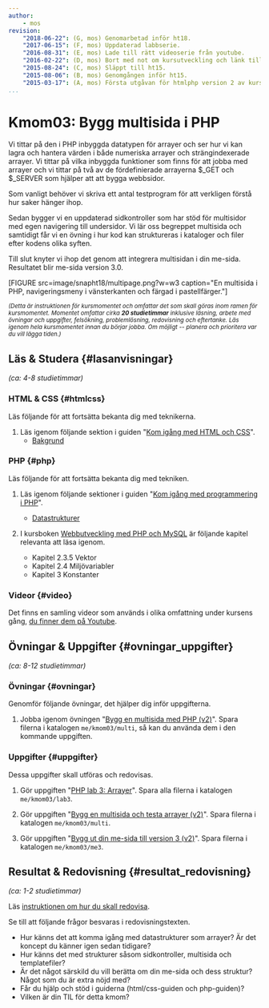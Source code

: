 ```yaml
---
author:
    - mos
revision:
    "2018-06-22": (G, mos) Genomarbetad inför ht18.
    "2017-06-15": (F, mos) Uppdaterad labbserie.
    "2016-08-31": (E, mos) Lade till rätt videoserie från youtube.
    "2016-02-22": (D, mos) Bort med not om kursutveckling och länk till version 1.
    "2015-08-24": (C, mos) Släppt till ht15.
    "2015-08-06": (B, mos) Genomgången inför ht15.
    "2015-03-17": (A, mos) Första utgåvan för htmlphp version 2 av kursen.
...
```

Kmom03: Bygg multisida i PHP
==================================

Vi tittar på den i PHP inbyggda datatypen för arrayer och ser hur vi kan lagra och hantera värden i både numeriska arrayer och strängindexerade arrayer. Vi tittar på vilka inbyggda funktioner som finns för att jobba med arrayer och vi tittar på två av de fördefinierade arrayerna $\_GET och $\_SERVER som hjälper att att bygga webbsidor.

Som vanligt behöver vi skriva ett antal testprogram för att verkligen förstå hur saker hänger ihop.

Sedan bygger vi en uppdaterad sidkontroller som har stöd för multisidor med egen navigering till undersidor. Vi lär oss begreppet multisida och samtidigt får vi en övning i hur kod kan struktureras i kataloger och filer efter kodens olika syften.

Till slut knyter vi ihop det genom att integrera multisidan i din me-sida. Resultatet blir me-sida version 3.0.

<!--more-->

[FIGURE src=image/snapht18/multipage.png?w=w3 caption="En multisida i PHP, navigeringsmeny i vänsterkanten och färgad i pastellfärger."]


<small><i>(Detta är instruktionen för kursmomentet och omfattar det som skall göras inom ramen för kursmomentet. Momentet omfattar cirka **20 studietimmar** inklusive läsning, arbete med övningar och uppgifter, felsökning, problemlösning, redovisning och eftertanke. Läs igenom hela kursmomentet innan du börjar jobba. Om möjligt -- planera och prioritera var du vill lägga tiden.)</i></small>



Läs & Studera  {#lasanvisningar}
---------------------------------

*(ca: 4-8 studietimmar)*



### HTML & CSS {#htmlcss}

Läs följande för att fortsätta bekanta dig med teknikerna.

1. Läs igenom följande sektion i guiden "[Kom igång med HTML och CSS](guide/kom-igang-med-html-och-css)".
    * [Bakgrund](guide/kom-igang-med-html-och-css/bakgrund)



### PHP {#php}

Läs följande för att fortsätta bekanta dig med tekniken.

1. Läs igenom följande sektioner i guiden "[Kom igång med programmering i PHP](guide/kom-igang-med-programmering-i-php)".
    * [Datastrukturer](guide/kom-igang-med-programmering-i-php/datastrukturer)

1. I kursboken [Webbutveckling med PHP och MySQL](kunskap/boken-webbutveckling-med-php-och-mysql) är följande kapitel relevanta att läsa igenom.
    * Kapitel 2.3.5 Vektor
    * Kapitel 2.4 Miljövariabler
    * Kapitel 3 Konstanter



### Videor {#video}

Det finns en samling videor som används i olika omfattning under kursens gång, [du finner dem på Youtube](https://www.youtube.com/channel/UCxX3bcidovf5MDLeXMcbDyg/playlists?view=50&shelf_id=9&sort=dd).



Övningar & Uppgifter  {#ovningar_uppgifter}
-------------------------------------------

*(ca: 8-12 studietimmar)*



### Övningar {#ovningar}

Genomför följande övningar, det hjälper dig inför uppgifterna.

1. Jobba igenom övningen "[Bygg en multisida med PHP (v2)](kunskap/bygg-en-multisida-med-php-v2)". Spara filerna i katalogen `me/kmom03/multi`, så kan du använda dem i den kommande uppgiften.



### Uppgifter {#uppgifter}

Dessa uppgifter skall utföras och redovisas.

1. Gör uppgiften "[PHP lab 3: Arrayer](uppgift/php-lab3-arrayer)". Spara alla filerna i katalogen `me/kmom03/lab3`.

1. Gör uppgiften "[Bygg en multisida och testa arrayer (v2)](uppgift/bygg-en-multisida-och-testa-arrayer-v2)". Spara filerna i katalogen `me/kmom03/multi`.

1. Gör uppgiften "[Bygg ut din me-sida till version 3 (v2)](uppgift/bygg-ut-din-htmlphp-me-sida-till-version-3-v2)". Spara filerna i katalogen `me/kmom03/me3`.



Resultat & Redovisning  {#resultat_redovisning}
-----------------------------------------------

*(ca: 1-2 studietimmar)*

Läs [instruktionen om hur du skall redovisa](./../redovisa).

Se till att följande frågor besvaras i redovisningstexten.

* Hur känns det att komma igång med datastrukturer som arrayer? Är det koncept du känner igen sedan tidigare?
* Hur känns det med strukturer såsom sidkontroller, multisida och templatefiler?
* Är det något särskild du vill berätta om din me-sida och dess struktur? Något som du är extra nöjd med?
* Får du hjälp och stöd i guiderna (html/css-guiden och php-guiden)?
* Vilken är din TIL för detta kmom?
